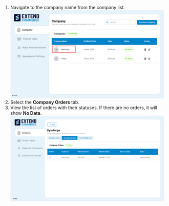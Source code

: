 

1. Navigate to the company name from the company list.
![Orders](./images/UM33.png)
2. Select the **Company Orders** tab.
3. View the list of orders with their statuses. If there are no orders, it will show **No Data**.
![Orders](./images/OM2.png)